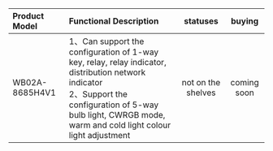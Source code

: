 

| Product Model                   | Functional Description                 | statuses               | buying                 |                        
| :------------------------ | :------------------------| :---------------: | :----------------: |
| WB02A-8685H4V1  |  1、Can support the configuration of 1-way key, relay, relay indicator, distribution network indicator<br>2、Support the configuration of 5-way bulb light, CWRGB mode, warm and cold light colour light adjustment   |        not on the shelves        |   coming soon |